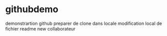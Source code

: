 # githubdemo
demonstrartion github
preparer de clone dans locale
modification local de fichier readme
new collaborateur
